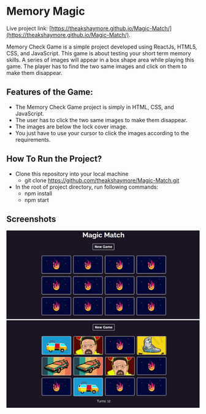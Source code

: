# Memory Magic

Live project link: [https://theakshaymore.github.io/Magic-Match/](https://theakshaymore.github.io/Magic-Match/).

Memory Check Game is a simple project developed using ReactJs, HTML5, CSS, and JavaScript. This game is about testing your short term memory skills. A series of images will appear in a box shape area while playing this game. The player has to find the two same images and click on them to make them disappear.

## Features of the Game:

- The Memory Check Game project is simply in HTML, CSS, and JavaScript.
- The user has to click the two same images to make them disappear.
- The images are below the lock cover image.
- You just have to use your cursor to click the images according to the requirements.

## How To Run the Project?

- Clone this repository into your local machine
  - git clone https://github.com/theakshaymore/Magic-Match.git
- In the root of project directory, run following commands:
  - npm install
  - npm start

## Screenshots

![screenshot](./ss1.png)
![screenshot](./ss2.png)
